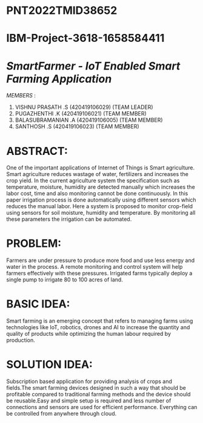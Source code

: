 
# PNT2022TMID38652 #
# IBM-Project-3618-1658584411
# *SmartFarmer - IoT Enabled Smart Farming Application*



*MEMBERS* :
1. VISHNU PRASATH .S  (420419106029) (TEAM LEADER)
2. PUGAZHENTHI .K     (420419106021) (TEAM MEMBER)
3. BALASUBRAMANIAN .A (420419106005) (TEAM MEMBER)
4. SANTHOSH .S        (420419106023) (TEAM MEMBER)

# ABSTRACT:

One of the important applications of Internet of Things is Smart agriculture. Smart agriculture reduces wastage of water, fertilizers and increases the crop yield. In the current agriculture system the specification such as temperature, moisture, humidity are detected manually which increases the labor cost, time and also monitoring cannot be done continuously. In this paper irrigation process is done automatically using different sensors which reduces the manual labor. Here a system is proposed to monitor crop-field using sensors for soil moisture, humidity and temperature. By monitoring all these parameters the irrigation can be automated.

# PROBLEM:


Farmers are under pressure to produce more food and use less energy and water in the process. A remote monitoring and control system will help farmers effectively with these pressures. Irrigated farms typically deploy a single pump to irrigate 80 to 100 acres of land.


# BASIC IDEA:

Smart farming is an emerging concept that refers to managing farms using technologies like IoT, robotics, drones and AI to increase the quantity and quality of products while optimizing the human labour required by production.

# SOLUTION IDEA:

Subscription based application for providing analysis of crops and fields.The smart farming devices designed in such a way that should be profitable compared to traditional farming methods and the device should be reusable.Easy and simple setup is required and less number of connections and sensors are used for efficient performance. Everything can be controlled from anywhere through cloud.
